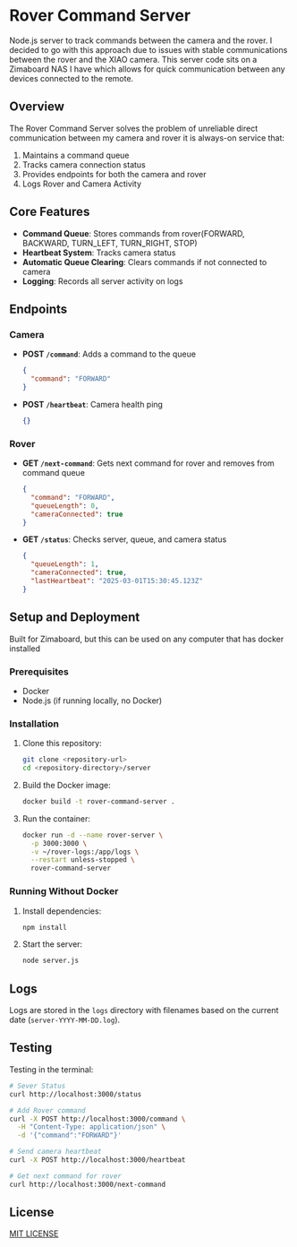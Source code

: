 # Rover Command Server
Node.js server to track commands between the camera and the rover. I decided to go with this approach due to issues with stable communications between the rover and the XIAO camera. This server code sits on a Zimaboard NAS I have which allows for quick communication between any devices connected to the remote.

## Overview
The Rover Command Server solves the problem of unreliable direct communication between my camera and rover it is always-on service that:

1. Maintains a command queue
2. Tracks camera connection status
3. Provides endpoints for both the camera and rover
4. Logs Rover and Camera Activity

## Core Features
- **Command Queue**: Stores commands from rover(FORWARD, BACKWARD, TURN_LEFT, TURN_RIGHT, STOP)
- **Heartbeat System**: Tracks camera status
- **Automatic Queue Clearing**: Clears commands if not connected to camera
- **Logging**: Records all server activity on logs

## Endpoints
### Camera
- **POST `/command`**: Adds a command to the queue
  ```json
  {
    "command": "FORWARD"
  }
  ```

- **POST `/heartbeat`**: Camera health ping
  ```json
  {}
  ```

### Rover
- **GET `/next-command`**: Gets next command for rover and removes from command queue
  ```json
  {
    "command": "FORWARD",
    "queueLength": 0,
    "cameraConnected": true
  }
  ```

- **GET `/status`**: Checks server, queue, and camera status
  ```json
  {
    "queueLength": 1,
    "cameraConnected": true,
    "lastHeartbeat": "2025-03-01T15:30:45.123Z"
  }
  ```

## Setup and Deployment
Built for Zimaboard, but this can be used on any computer that has docker installed

### Prerequisites
- Docker
- Node.js (if running locally, no Docker)

### Installation
1. Clone this repository:
   ```bash
   git clone <repository-url>
   cd <repository-directory>/server
   ```

2. Build the Docker image:
   ```bash
   docker build -t rover-command-server .
   ```

3. Run the container:
   ```bash
   docker run -d --name rover-server \
     -p 3000:3000 \
     -v ~/rover-logs:/app/logs \
     --restart unless-stopped \
     rover-command-server
   ```

### Running Without Docker
1. Install dependencies:
   ```bash
   npm install
   ```

2. Start the server:
   ```bash
   node server.js
   ```

## Logs
Logs are stored in the `logs` directory with filenames based on the current date (`server-YYYY-MM-DD.log`).

## Testing
Testing in the terminal:

```bash
# Sever Status
curl http://localhost:3000/status

# Add Rover command
curl -X POST http://localhost:3000/command \
  -H "Content-Type: application/json" \
  -d '{"command":"FORWARD"}'

# Send camera heartbeat
curl -X POST http://localhost:3000/heartbeat

# Get next command for rover
curl http://localhost:3000/next-command
```

## License
[MIT LICENSE](../LICENSE)
